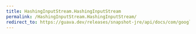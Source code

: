 ```yaml
---
title: HashingInputStream.HashingInputStream
permalink: /HashingInputStream.HashingInputStream/
redirect_to: https://guava.dev/releases/snapshot-jre/api/docs/com/google/common/hash/HashingInputStream.html#HashingInputStream-com.google.common.hash.HashFunction-java.io.InputStream-
---
```


